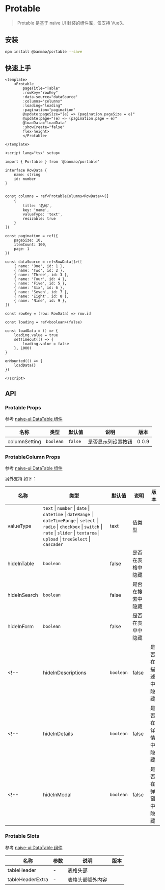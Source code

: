 # Protable

> Protable 是基于 naive UI 封装的组件库，仅支持 Vue3。

## 安装

```bash
npm install @banmao/portable --save
```

## 快速上手

```vue
<template>
    <Protable
        pageTitle="Table"
        :rowKey="rowKey"
        :data-source="dataSource"
        :columns="columns"
        :loading="loading"
        :pagination="pagination"
        @update:pageSize="(e) => (pagination.pageSize = e)"
        @update:page="(e) => (pagination.page = e)"
        @loadData="loadData"
        :showCreate="false"
        flex-height>
        </Protable>

</template>

<script lang="tsx" setup>

import { Portable } from '@banmao/portable'

interface RowData {
    name: string
    id: number
}


const columns = ref<ProtableColumns<RowData>>([
    {
        title: '名称',
        key: 'name',
        valueType: 'text',
        resizable: true
    }
])

const pagination = ref({
    pageSize: 10,
    itemCount: 100,
    page: 1
})

const dataSource = ref<RowData[]>([
    { name: 'One', id: 1 },
    { name: 'Two', id: 2 },
    { name: 'Three', id: 3 },
    { name: 'Four', id: 4 },
    { name: 'Five', id: 5 },
    { name: 'Six', id: 6 },
    { name: 'Seven', id: 7 },
    { name: 'Eight', id: 8 },
    { name: 'Nine', id: 9 },
])

const rowKey = (row: RowData) => row.id

const loading = ref<boolean>(false)

const loadData = () => {
    loading.value = true
    setTimeout(() => {
        loading.value = false
    }, 1000)
}

onMounted(() => {
    loadData()
})

</script>
```



## API

### Protable Props

参考 [naive-ui DataTable 组件](https://www.naiveui.com/zh-CN/os-theme/components/data-table#DataTable-Props)

| 名称 | 类型 | 默认值 | 说明 | 版本 |
| --- | --- | --- | --- | --- |
| columnSetting | `boolean` | `false` | 是否显示列设置按钮 | 0.0.9 |

### ProtableColumn Props

参考 [naive-ui DataTable 组件](https://www.naiveui.com/zh-CN/os-theme/components/data-table#DataTable-Props)

另外支持 如下：

| 名称 | 类型 | 默认值 | 说明 | 版本 |
| --- | --- | --- | --- | --- |
| valueType | `text` \| `number` \| `date` \| `dateTime` \| `dateRange` \| `dateTimeRange` \| `select` \| `radio` \| `checkbox` \| `switch` \| `rate` \| `slider` \| `textarea` \| `upload` \| `treeSelect` \| `cascader` | text | 值类型 |  |
| hideInTable | `boolean` | false | 是否在表格中隐藏 |  |
| hideInSearch | `boolean` | false | 是否在搜索中隐藏 |  |
| hideInForm | `boolean` | false | 是否在表单中隐藏 |  |
<!-- | hideInDescriptions | `boolean` | false | 是否在描述中隐藏 | 开发中 | -->
<!-- | hideInDetails | `boolean` | false | 是否在详情中隐藏 | 开发中 | -->
<!-- | hideInModal | `boolean` | false | 是否在弹窗中隐藏 | 开发中 | -->

### Protable Slots

参考 [naive-ui DataTable 组件](https://www.naiveui.com/zh-CN/os-theme/components/data-table#DataTable-Props)

| 名称 | 参数 | 说明 | 版本 |
| --- | --- | --- | --- |
| tableHeader | - | 表格头部 |  |
| tableHeaderExtra | - | 表格头部额外内容 |  |

